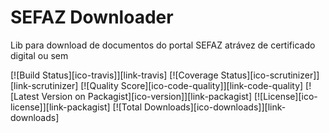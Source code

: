 # SEFAZ Downloader

Lib para download de documentos do portal SEFAZ atrávez de certificado digital ou sem

[![Build Status][ico-travis]][link-travis]
[![Coverage Status][ico-scrutinizer]][link-scrutinizer]
[![Quality Score][ico-code-quality]][link-code-quality]
[![Latest Version on Packagist][ico-version]][link-packagist]
[![License][ico-license]][link-packagist]
[![Total Downloads][ico-downloads]][link-downloads]
